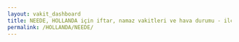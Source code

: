 ```yaml
---
layout: vakit_dashboard
title: NEEDE, HOLLANDA için iftar, namaz vakitleri ve hava durumu - ilçe/eyalet seç
permalink: /HOLLANDA/NEEDE/
---
```


<script type="text/javascript">
  var GLOBAL_COUNTRY = 'HOLLANDA';
  var GLOBAL_CITY = 'NEEDE';
  var GLOBAL_STATE = '';
  var lat = 72;
  var lon = 21;
</script>
